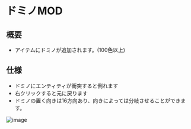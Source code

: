 # ドミノMOD
## 概要
- アイテムにドミノが追加されます。(100色以上)
## 仕様
- ドミノにエンティティが衝突すると倒れます
- 右クリックすると元に戻ります
- ドミノの置く向きは16方向あり、向きによっては分岐させることができます。

![image](https://github.com/TACOWASA059/DominoMod-1.16.5/assets/115648249/f7d6d1fd-80b1-4791-bd5e-0401d03c5fe6)
